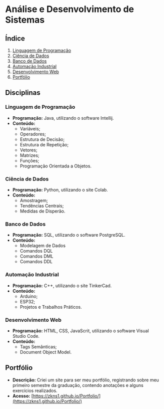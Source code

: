 # Análise e Desenvolvimento de Sistemas

## Índice
1. [Linguagem de Programação](#linguagem-de-programação)
2. [Ciência de Dados](#ciência-de-dados)
3. [Banco de Dados](#banco-de-dados)
4. [Automação Industrial](#automação-industrial)
5. [Desenvolvimento Web](#desenvolvimento-web)
6. [Portfólio](#portfólio)

## Disciplinas

### Linguagem de Programação
- **Programação:** Java, utilizando o software Intellij.
- **Conteúdo:** 
  - Variáveis;
  - Operadores;
  - Estrutura de Decisão;
  - Estrutura de Repetição;
  - Vetores;
  - Matrizes;
  - Funções;
  - Programação Orientada a Objetos.

### Ciência de Dados 
- **Programação:** Python, utilizando o site Colab.
- **Conteúdo:**
  - Amostragem;
  - Tendências Centrais;
  - Medidas de Disperão.

### Banco de Dados
- **Programação:** SQL, utilizando o software PostgreSQL.
- **Conteúdo:**
  - Modelagem de Dados
  - Comandos DQL
  - Comandos DML
  - Comandos DDL

### Automação Industrial
- **Programação:** C++, utilizando o site TinkerCad.
- **Conteúdo:**
  - Arduino;
  - ESP32;
  - Projetos e Trabalhos Práticos.

### Desenvolvimento Web
- **Programação:** HTML, CSS, JavaScrit, utilizando o software Visual Studio Code.
- **Conteúdo:**
  - Tags Semânticas;
  - Document Object Model.

## Portfólio
- **Descrição:** Criei um site para ser meu portfólio, registrando sobre meu primeiro semestre da graduação, contendo anotações e alguns exercícios realizados.
- **Acesso:** [https://zkns1.github.io/Portfolio/](https://zkns1.github.io/Portfolio/)
